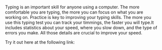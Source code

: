 Typing is an important skill for anyone using a computer. The more comfortable you are typing, the more you can focus on what you are working on. Practice is key to improving your typing skills. The more you use this typing test you can track your timmings, the faster you will type.It includes statistics about your speed, where you slow down, and the type of errors you make. All those details are crucial to improve your speed.


Try it out here at the following link:
